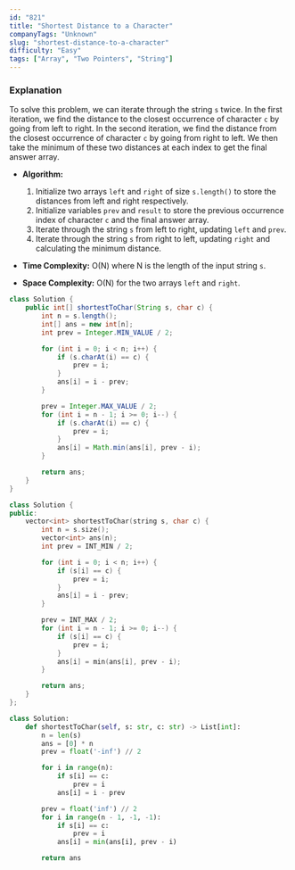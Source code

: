 ```yaml
---
id: "821"
title: "Shortest Distance to a Character"
companyTags: "Unknown"
slug: "shortest-distance-to-a-character"
difficulty: "Easy"
tags: ["Array", "Two Pointers", "String"]
---
```


### Explanation

To solve this problem, we can iterate through the string `s` twice. In the first iteration, we find the distance to the closest occurrence of character `c` by going from left to right. In the second iteration, we find the distance from the closest occurrence of character `c` by going from right to left. We then take the minimum of these two distances at each index to get the final answer array.

- **Algorithm:**
  1. Initialize two arrays `left` and `right` of size `s.length()` to store the distances from left and right respectively.
  2. Initialize variables `prev` and `result` to store the previous occurrence index of character `c` and the final answer array.
  3. Iterate through the string `s` from left to right, updating `left` and `prev`.
  4. Iterate through the string `s` from right to left, updating `right` and calculating the minimum distance.
  
- **Time Complexity:** O(N) where N is the length of the input string `s`.
- **Space Complexity:** O(N) for the two arrays `left` and `right`.
```java
class Solution {
    public int[] shortestToChar(String s, char c) {
        int n = s.length();
        int[] ans = new int[n];
        int prev = Integer.MIN_VALUE / 2;

        for (int i = 0; i < n; i++) {
            if (s.charAt(i) == c) {
                prev = i;
            }
            ans[i] = i - prev;
        }

        prev = Integer.MAX_VALUE / 2;
        for (int i = n - 1; i >= 0; i--) {
            if (s.charAt(i) == c) {
                prev = i;
            }
            ans[i] = Math.min(ans[i], prev - i);
        }

        return ans;
    }
}
```

```cpp
class Solution {
public:
    vector<int> shortestToChar(string s, char c) {
        int n = s.size();
        vector<int> ans(n);
        int prev = INT_MIN / 2;

        for (int i = 0; i < n; i++) {
            if (s[i] == c) {
                prev = i;
            }
            ans[i] = i - prev;
        }

        prev = INT_MAX / 2;
        for (int i = n - 1; i >= 0; i--) {
            if (s[i] == c) {
                prev = i;
            }
            ans[i] = min(ans[i], prev - i);
        }

        return ans;
    }
};
```

```python
class Solution:
    def shortestToChar(self, s: str, c: str) -> List[int]:
        n = len(s)
        ans = [0] * n
        prev = float('-inf') // 2

        for i in range(n):
            if s[i] == c:
                prev = i
            ans[i] = i - prev

        prev = float('inf') // 2
        for i in range(n - 1, -1, -1):
            if s[i] == c:
                prev = i
            ans[i] = min(ans[i], prev - i)

        return ans
```